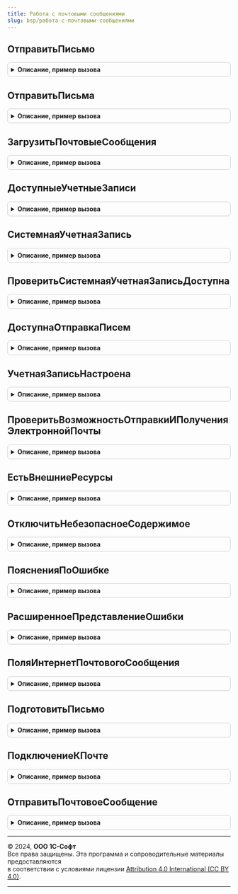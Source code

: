 ```yaml
---
title: Работа с почтовыми сообщениями
slug: bsp/работа-с-почтовыми-сообщениями
---
```



## ОтправитьПисьмо
<details style="margin: 1em 0; padding: 0.5em; border: 1px solid #ccc; border-radius: 6px;">

<summary style="font-weight: bold; cursor: pointer;">Описание, пример вызова</summary>

```bsl

// Выполняет отправку одного письма.
// Функция может вызвать исключение, которое требуется обработать.
//
// Параметры:
//  УчетнаяЗаписьИлиСоединение - СправочникСсылка.УчетныеЗаписиЭлектроннойПочты - почтовый ящик, с которого необходимо
//                                                                   выполнить  отправку.
//                             - ИнтернетПочта - установленное соединение с почтовым сервером.
//
//  Письмо - ИнтернетПочтовоеСообщение - отправляемое письмо.
//
// Возвращаемое значение:
//  Структура - результат отправки письма:
//   * ОшибочныеПолучатели - Соответствие из КлючИЗначение - адреса получателей с ошибками:
//    ** Ключ     - Строка - адрес получателя;
//    ** Значение - Строка - текст ошибки.
//   * ИдентификаторПисьмаSMTP - Строка - уникальный идентификатор письма, присвоенный при отправке по протоколу SMTP.
//   * ИдентификаторПисьмаIMAP - Строка - уникальный идентификатор письма, присвоенный при отправке по протоколу IMAP.
//
Функция ОтправитьПисьмо(УчетнаяЗаписьИлиСоединение, Письмо) Экспорт
```

Пример вызова
```bsl
Результат = РаботаСПочтовымиСообщениями.ОтправитьПисьмо(УчетнаяЗаписьИлиСоединение, Письмо) 
```
</details>

## ОтправитьПисьма
<details style="margin: 1em 0; padding: 0.5em; border: 1px solid #ccc; border-radius: 6px;">

<summary style="font-weight: bold; cursor: pointer;">Описание, пример вызова</summary>

```bsl

// Выполняет отправку нескольких писем.
// Функция может вызвать исключение, которое требуется обработать.
// Если до наступления ошибки отправки было успешно отправлено хотя бы одно письмо, исключение не вызывается,
// поэтому при обработке результата функции необходимо проверять какие письма не были отправлены.
//
// Параметры:
//  УчетнаяЗаписьИлиСоединение - СправочникСсылка.УчетныеЗаписиЭлектроннойПочты - почтовый ящик, с которого необходимо
//                                                                   выполнить  отправку.
//                             - ИнтернетПочта - установленное соединение с почтовым сервером.
//
//  Письма - Массив из ИнтернетПочтовоеСообщение - коллекция почтовых сообщений. Элемент коллекции - ИнтернетПочтовоеСообщение.
//  ТекстОшибки - Строка - сообщение об ошибке в случае, когда удалось отправить не все письма.
//
// Возвращаемое значение:
//  Соответствие из КлючИЗначение:
//   * Ключ     - ИнтернетПочтовоеСообщение - отправляемое письмо;
//   * Значение - Структура - результат отправки письма:
//    ** ОшибочныеПолучатели - Соответствие из КлючИЗначение - адреса получателей с ошибками:
//     *** Ключ     - Строка - адрес получателя;
//     *** Значение - Строка - текст ошибки.
//    ** ИдентификаторПисьмаSMTP - Строка - уникальный идентификатор письма, присвоенный при отправке по протоколу SMTP.
//    ** ИдентификаторПисьмаIMAP - Строка - уникальный идентификатор письма, присвоенный при отправке по протоколу IMAP.
//
Функция ОтправитьПисьма(УчетнаяЗаписьИлиСоединение, Письма, ТекстОшибки = Неопределено) Экспорт
```

Пример вызова
```bsl
Результат = РаботаСПочтовымиСообщениями.ОтправитьПисьма(УчетнаяЗаписьИлиСоединение, Письма, ТекстОшибки);
```
</details>

## ЗагрузитьПочтовыеСообщения
<details style="margin: 1em 0; padding: 0.5em; border: 1px solid #ccc; border-radius: 6px;">

<summary style="font-weight: bold; cursor: pointer;">Описание, пример вызова</summary>

```bsl

// Загружает сообщения с сервера для указанной почты.
// Предварительно проверяется корректность заполнения настроек почты.
// Функция может вызвать исключение, которое требуется обработать.
//
// Параметры:
//   УчетнаяЗаписьИлиСоединение - СправочникСсылка.УчетныеЗаписиЭлектроннойПочты - электронная почта, с которой
//                              загружаются письма.
//                              - ИнтернетПочта - установленное соединение с почтовым сервером
//   ПараметрыЗагрузки - Структура:
//     * Колонки - Массив - массив строк названий колонок
//                          названия колонок должны соответствовать полям объекта
//                          ИнтернетПочтовоеСообщение.
//     * РежимТестирования - Булево - используется для проверки подключения к серверу.
//     * ПолучениеЗаголовков - Булево - если Истина, то в возвращаемом наборе есть только
//                                       заголовки писем.
//     * Отбор - Структура - соответствует параметру ПараметрыОтбора встроенной функции ИнтернетПочта.ПолучитьЗаголовки.
//     * ЗаголовкиИдентификаторы - Массив - заголовки или идентификаторы сообщений, полные
//                                    сообщения по которым требуется получить.
//     * ПриводитьСообщенияКТипу - Булево - возвращать набор полученных почтовых сообщений
//                                    в виде таблицы значений с простыми типами. По умолчанию Истина.
//
// Возвращаемое значение:
//  ТаблицаЗначений - список почтовых сообщений с колонками:
//   * Важность - ВажностьИнтернетПочтовогоСообщения
//   * Вложения - ИнтернетПочтовыеВложения - в случае если вложениями являются другие почтовые сообщения,
//                 они сами не возвращаются, но возвращаются их вложения - двоичные
//                 данные и их тексты в виде двоичных данных, рекурсивно.
//   * ДатаОтправления - Дата
//   * ДатаПолучения - Дата
//   * Заголовок - Строка
//   * ИмяОтправителя - Строка
//   * Идентификатор - Массив из Строка
//   * Копии - ИнтернетПочтовыеАдреса
//   * ОбратныйАдрес - ИнтернетПочтовыеАдреса
//   * Отправитель - Строка
//                 - ИнтернетПочтовыйАдрес
//   * Получатели - ИнтернетПочтовыеАдреса
//   * Размер - Число
//   * Тексты - ИнтернетТекстыПочтовогоСообщения
//   * Кодировка - Строка
//   * СпособКодированияНеASCIIСимволов - СпособКодированияНеASCIIСимволовИнтернетПочтовогоСообщения
//   * Частичное - Булево - заполняется если статус Истина. В режиме тестирования возвращается Истина.
//  Булево - если передан параметр РежимТестирования = Истина. Истина - подключение выполнено успешно.
//
Функция ЗагрузитьПочтовыеСообщения(Знач УчетнаяЗаписьИлиСоединение, Знач ПараметрыЗагрузки = Неопределено) Экспорт
```

Пример вызова
```bsl
Результат = РаботаСПочтовымиСообщениями.ЗагрузитьПочтовыеСообщения(УчетнаяЗаписьИлиСоединение, ПараметрыЗагрузки);
```
</details>

## ДоступныеУчетныеЗаписи
<details style="margin: 1em 0; padding: 0.5em; border: 1px solid #ccc; border-radius: 6px;">

<summary style="font-weight: bold; cursor: pointer;">Описание, пример вызова</summary>

```bsl

// Получить доступные учетные записи электронной почты.
//
//  Параметры:
//   ДляОтправки  - Булево - выбирать только учетные записи, настроенные для отправки почты.
//   ДляПолучения - Булево - выбирать только учетные записи, настроенные на получение почты.
//   ВключатьСистемнуюУчетнуюЗапись - Булево - включать системную учетную запись, если настроена для отправки/получения.
//
// Возвращаемое значение:
//  ТаблицаЗначений - описание учетных записей:
//   * Ссылка       - СправочникСсылка.УчетныеЗаписиЭлектроннойПочты - учетная запись;
//   * Наименование - Строка - наименование почты;
//   * Адрес        - Строка - адрес электронной почты.
//
Функция ДоступныеУчетныеЗаписи(Знач ДляОтправки = Неопределено, Экспорт
```

Пример вызова
```bsl
Результат = РаботаСПочтовымиСообщениями.ДоступныеУчетныеЗаписи(ДляОтправки, );
```
</details>

## СистемнаяУчетнаяЗапись
<details style="margin: 1em 0; padding: 0.5em; border: 1px solid #ccc; border-radius: 6px;">

<summary style="font-weight: bold; cursor: pointer;">Описание, пример вызова</summary>

```bsl

// Получает настройки почты для рассылки различных уведомлений из программы.
//
// Возвращаемое значение:
//  СправочникСсылка.УчетныеЗаписиЭлектроннойПочты
//
Функция СистемнаяУчетнаяЗапись() Экспорт
```

Пример вызова
```bsl
Результат = РаботаСПочтовымиСообщениями.СистемнаяУчетнаяЗапись() 
```
</details>

## ПроверитьСистемнаяУчетнаяЗаписьДоступна
<details style="margin: 1em 0; padding: 0.5em; border: 1px solid #ccc; border-radius: 6px;">

<summary style="font-weight: bold; cursor: pointer;">Описание, пример вызова</summary>

```bsl

// Проверяет, что почта для рассылки различных уведомлений доступна (может быть использована).
//
// Возвращаемое значение:
//  Булево
//
Функция ПроверитьСистемнаяУчетнаяЗаписьДоступна() Экспорт
```

Пример вызова
```bsl
Результат = РаботаСПочтовымиСообщениями.ПроверитьСистемнаяУчетнаяЗаписьДоступна() 
```
</details>

## ДоступнаОтправкаПисем
<details style="margin: 1em 0; padding: 0.5em; border: 1px solid #ccc; border-radius: 6px;">

<summary style="font-weight: bold; cursor: pointer;">Описание, пример вызова</summary>

```bsl

// Возвращает Истина, если доступна по меньшей мере одна настроенная учетная запись для отправки почты
// либо достаточно прав на настройку почты.
//
// Возвращаемое значение:
//  Булево
//
Функция ДоступнаОтправкаПисем() Экспорт
```

Пример вызова
```bsl
Результат = РаботаСПочтовымиСообщениями.ДоступнаОтправкаПисем() 
```
</details>

## УчетнаяЗаписьНастроена
<details style="margin: 1em 0; padding: 0.5em; border: 1px solid #ccc; border-radius: 6px;">

<summary style="font-weight: bold; cursor: pointer;">Описание, пример вызова</summary>

```bsl

// Проверяет, настроена ли учетная запись для отправки и/или получения почты.
//
// Параметры:
//  УчетнаяЗапись - СправочникСсылка.УчетныеЗаписиЭлектроннойПочты - проверяемая учетная запись;
//  ДляОтправки  - Булево - проверять параметры, необходимые для отправки почты;
//  ДляПолучения - Булево - проверять параметры, необходимые для получения почты.
//
// Возвращаемое значение:
//  Булево - Истина, если настроена.
//
Функция УчетнаяЗаписьНастроена(УчетнаяЗапись, Знач ДляОтправки = Неопределено, Знач ДляПолучения = Неопределено) Экспорт
```

Пример вызова
```bsl
Результат = РаботаСПочтовымиСообщениями.УчетнаяЗаписьНастроена(УчетнаяЗапись, ДляОтправки, ДляПолучения);
```
</details>

## ПроверитьВозможностьОтправкиИПолученияЭлектроннойПочты
<details style="margin: 1em 0; padding: 0.5em; border: 1px solid #ccc; border-radius: 6px;">

<summary style="font-weight: bold; cursor: pointer;">Описание, пример вызова</summary>

```bsl

// Выполняет проверку настроек электронной почты.
//
// Параметры:
//  УчетнаяЗапись     - СправочникСсылка.УчетныеЗаписиЭлектроннойПочты - проверяемая почта.
//  СообщениеОбОшибке - Строка - текст сообщения об ошибке либо пустая строка, если ошибок не было.
//  ДополнительноеСообщение - Строка - сообщения о том, какие проверки были выполнены для почты.
//
Процедура ПроверитьВозможностьОтправкиИПолученияЭлектроннойПочты(УчетнаяЗапись, СообщениеОбОшибке, ДополнительноеСообщение) Экспорт
```

Пример вызова
```bsl
РаботаСПочтовымиСообщениями.ПроверитьВозможностьОтправкиИПолученияЭлектроннойПочты(УчетнаяЗапись, СообщениеОбОшибке, ДополнительноеСообщение) 
```
</details>

## ЕстьВнешниеРесурсы
<details style="margin: 1em 0; padding: 0.5em; border: 1px solid #ccc; border-radius: 6px;">

<summary style="font-weight: bold; cursor: pointer;">Описание, пример вызова</summary>

```bsl

// Проверяет наличие в документе HTML ссылок на ресурсы, загружаемые по HTTP(s).
//
// Параметры:
//  ДокументHTML - ДокументHTML - документ HTML, в котором необходимо выполнить проверку.
//
// Возвращаемое значение:
//  Булево - Истина, если в документе HTML есть внешние ресурсы.
//
Функция ЕстьВнешниеРесурсы(ДокументHTML) Экспорт
```

Пример вызова
```bsl
Результат = РаботаСПочтовымиСообщениями.ЕстьВнешниеРесурсы(ДокументHTML) 
```
</details>

## ОтключитьНебезопасноеСодержимое
<details style="margin: 1em 0; padding: 0.5em; border: 1px solid #ccc; border-radius: 6px;">

<summary style="font-weight: bold; cursor: pointer;">Описание, пример вызова</summary>

```bsl

// Удаляет из документа HTML скрипты, обработчики событий, а также очищает ссылки на ресурсы, загружаемые по HTTP(s).
//
// Параметры:
//  ДокументHTML - ДокументHTML - документ HTML, в котором необходимо очистить небезопасное содержимое.
//  ОтключитьВнешниеРесурсы - Булево - признак необходимости очистки ссылок на ресурсы, загружаемые по HTTP(s).
//
Процедура ОтключитьНебезопасноеСодержимое(ДокументHTML, ОтключитьВнешниеРесурсы = Истина) Экспорт
```

Пример вызова
```bsl
РаботаСПочтовымиСообщениями.ОтключитьНебезопасноеСодержимое(ДокументHTML, ОтключитьВнешниеРесурсы);
```
</details>

## ПоясненияПоОшибке
<details style="margin: 1em 0; padding: 0.5em; border: 1px solid #ccc; border-radius: 6px;">

<summary style="font-weight: bold; cursor: pointer;">Описание, пример вызова</summary>

```bsl

// Получает с сайта ИТС рекомендации по устранению ошибки подключения к почтовому серверу.
//
// Параметры:
//   ТекстОшибки - Строка - исходный текст ошибки.
//
// Возвращаемое значение:
//  Структура:
//   * ВозможныеПричины - Массив из ФорматированнаяСтрока
//   * СпособыУстранения - Массив из ФорматированнаяСтрока
//
Функция ПоясненияПоОшибке(ТекстОшибки) Экспорт
```

Пример вызова
```bsl
Результат = РаботаСПочтовымиСообщениями.ПоясненияПоОшибке(ТекстОшибки) 
```
</details>

## РасширенноеПредставлениеОшибки
<details style="margin: 1em 0; padding: 0.5em; border: 1px solid #ccc; border-radius: 6px;">

<summary style="font-weight: bold; cursor: pointer;">Описание, пример вызова</summary>

```bsl

// Подготавливает расширенное описание ошибки подключения к почтовому серверу.
//
// Параметры:
//  ИнформацияОбОшибке - ИнформацияОбОшибке
//  КодЯзыка - Строка - код языка реквизита. Например, "ru".
//  ВключитьПодробноеПредставлениеОшибки - Булево - добавляет в текст ошибки стек.
//
// Возвращаемое значение:
//  Строка
//
Функция РасширенноеПредставлениеОшибки(ИнформацияОбОшибке, КодЯзыка, ВключитьПодробноеПредставлениеОшибки = Истина) Экспорт
```

Пример вызова
```bsl
Результат = РаботаСПочтовымиСообщениями.РасширенноеПредставлениеОшибки(ИнформацияОбОшибке, КодЯзыка, ВключитьПодробноеПредставлениеОшибки);
```
</details>

## ПоляИнтернетПочтовогоСообщения
<details style="margin: 1em 0; padding: 0.5em; border: 1px solid #ccc; border-radius: 6px;">

<summary style="font-weight: bold; cursor: pointer;">Описание, пример вызова</summary>

```bsl

// Возвращает список имен полей объекта ИнтернетПочтовоеСообщение.
//
// Возвращаемое значение:
//  Структура:
//    * АдресаУведомленияОДоставке - Строка
//    * АдресаУведомленияОПрочтении - Строка
//    * Важность - Строка
//    * Вложения - Строка
//    * ДатаОтправления - Строка
//    * ДатаПолучения - Строка
//    * Заголовок - Строка
//    * Идентификатор - Строка
//    * ИдентификаторСообщения - Строка
//    * ИмяОтправителя - Строка
//    * Категории - Строка
//    * Кодировка - Строка
//    * Копии - Строка
//    * ОбратныйАдрес - Строка
//    * Отправитель - Строка
//    * Получатели - Строка
//    * Размер - Строка
//    * СлепыеКопии - Строка
//    * СмещениеДатыОтправления - Строка
//    * СтатусРазбора - Строка
//    * Тема - Строка
//    * Тексты - Строка
//    * СпособКодированияНеASCIIСимволов - Строка
//    * УведомитьОДоставке - Строка
//    * УведомитьОПрочтении - Строка
//    * Частичное - Строка
//
Функция ПоляИнтернетПочтовогоСообщения() Экспорт
```

Пример вызова
```bsl
Результат = РаботаСПочтовымиСообщениями.ПоляИнтернетПочтовогоСообщения() 
```
</details>

## ПодготовитьПисьмо
<details style="margin: 1em 0; padding: 0.5em; border: 1px solid #ccc; border-radius: 6px;">

<summary style="font-weight: bold; cursor: pointer;">Описание, пример вызова</summary>

```bsl

// Формирует письмо по переданным параметрам.
//
// Параметры:
//  УчетнаяЗапись - СправочникСсылка.УчетныеЗаписиЭлектроннойПочты - ссылка на
//                 учетную запись электронной почты.
//  ПараметрыПисьма - Структура - содержит всю необходимую информацию о письме:
//
//   * Кому - Массив
//          - Строка - интернет адреса получателей письма.
//          - Массив - коллекция структур адресов:
//              * Адрес         - Строка - почтовый адрес (должно быть обязательно заполнено).
//              * Представление - Строка - имя адресата.
//          - Строка - интернет-адреса получателей письма, разделитель - ";".
//
//   * ПолучателиСообщения - Массив - массив структур, описывающий получателей:
//      ** Адрес - Строка - почтовый адрес получателя сообщения.
//      ** Представление - Строка - представление адресата.
//
//   * Копии        - Массив
//                  - Строка - адреса получателей копий письма. См. описание поля Кому.
//
//   * СкрытыеКопии - Массив
//                  - Строка - адреса получателей скрытых копий письма. См. описание поля Кому.
//
//   * Тема       - Строка - (обязательный) тема почтового сообщения.
//   * Тело       - Строка - (обязательный) текст почтового сообщения (простой текст в кодировке win-1251).
//   * Важность   - ВажностьИнтернетПочтовогоСообщения
//
//   * Вложения - Массив - файлы, которые необходимо приложить к письму (описания в виде структур):
//     ** Представление - Строка - имя файла вложения;
//     ** АдресВоВременномХранилище - Строка - адрес двоичных данных вложения во временном хранилище.
//     ** Кодировка - Строка - кодировка вложения (используется, если отличается от кодировки письма).
//     ** Идентификатор - Строка - (необязательный) используется для отметки картинок, отображаемых в теле письма.
//
//   * АдресОтвета - Соответствие
//                 - Строка - см. описание поля Кому.
//   * ИдентификаторыОснований - Строка - идентификаторы оснований данного письма.
//   * ОбрабатыватьТексты  - Булево - необходимость обрабатывать тексты письма при отправке.
//   * УведомитьОДоставке  - Булево - необходимость запроса уведомления о доставке.
//   * УведомитьОПрочтении - Булево - необходимость запроса уведомления о прочтении.
//   * ТипТекста   - Строка
//                 - ПеречислениеСсылка.ТипыТекстовЭлектронныхПисем
//                 - ТипТекстаПочтовогоСообщения - определяет тип
//                  переданного теста допустимые значения:
//                  HTML/ТипыТекстовЭлектронныхПисем.HTML - текст почтового сообщения в формате HTML.
//                  ПростойТекст/ТипыТекстовЭлектронныхПисем.ПростойТекст - простой текст почтового сообщения.
//                                                 Отображается "как есть" (значение по
//                                                 умолчанию).
//                  РазмеченныйТекст/ТипыТекстовЭлектронныхПисем.РазмеченныйТекст - текст почтового сообщения в формате
//                                                 Rich Text.
//
// Возвращаемое значение:
//  ИнтернетПочтовоеСообщение - подготовленное письмо.
//
Функция ПодготовитьПисьмо(УчетнаяЗапись, ПараметрыПисьма) Экспорт
```

Пример вызова
```bsl
Результат = РаботаСПочтовымиСообщениями.ПодготовитьПисьмо(УчетнаяЗапись, ПараметрыПисьма) 
```
</details>

## ПодключениеКПочте
<details style="margin: 1em 0; padding: 0.5em; border: 1px solid #ccc; border-radius: 6px;">

<summary style="font-weight: bold; cursor: pointer;">Описание, пример вызова</summary>

```bsl

// Создает открытое подключение к почтовому серверу. Может вызывать исключение, которое необходимо обработать.
//
// Параметры:
//  УчетнаяЗапись - СправочникСсылка.УчетныеЗаписиЭлектроннойПочты - настройки подключения к почте;
//  ДляПолучения - Булево - если Истина, то подключение будет выполняться к серверу входящей почты,
//                          если Ложь, то к серверу исходящей почты.
//
// Возвращаемое значение:
//   ИнтернетПочта
//
Функция ПодключениеКПочте(Знач УчетнаяЗапись, Знач ДляПолучения = Ложь) Экспорт
```

Пример вызова
```bsl
Результат = РаботаСПочтовымиСообщениями.ПодключениеКПочте(УчетнаяЗапись, ДляПолучения);
```
</details>

## ОтправитьПочтовоеСообщение
<details style="margin: 1em 0; padding: 0.5em; border: 1px solid #ccc; border-radius: 6px;">

<summary style="font-weight: bold; cursor: pointer;">Описание, пример вызова</summary>

```bsl

// Выполняет отправку почтовых сообщений.
// Функция может вызвать исключение, которое требуется обработать.
//
// Параметры:
//  УчетнаяЗапись - СправочникСсылка.УчетныеЗаписиЭлектроннойПочты - ссылка на
//                 учетную запись электронной почты.
//  ПараметрыОтправки - Структура - содержит всю необходимую информацию о письме:
//
//   * Кому - Массив
//          - Строка - интернет адреса получателей письма.
//          - Массив - коллекция структур адресов:
//              * Адрес         - Строка - почтовый адрес (должно быть обязательно заполнено).
//              * Представление - Строка - имя адресата.
//          - Строка - интернет-адреса получателей письма, разделитель - ";".
//
//   * ПолучателиСообщения - Массив - массив структур, описывающий получателей:
//      ** Адрес - Строка - почтовый адрес получателя сообщения.
//      ** Представление - Строка - представление адресата.
//
//   * Копии        - Массив
//                  - Строка - адреса получателей копий письма. См. описание поля Кому.
//
//   * СкрытыеКопии - Массив
//                  - Строка - адреса получателей скрытых копий письма. См. описание поля Кому.
//
//   * Тема       - Строка - (обязательный) тема почтового сообщения.
//   * Тело       - Строка - (обязательный) текст почтового сообщения (простой текст в кодировке win-1251).
//   * Важность   - ВажностьИнтернетПочтовогоСообщения
//
//   * Вложения - Массив - файлы, которые необходимо приложить к письму (описания в виде структур):
//     ** Представление - Строка - имя файла вложения;
//     ** АдресВоВременномХранилище - Строка - адрес двоичных данных вложения во временном хранилище.
//     ** Кодировка - Строка - кодировка вложения (используется, если отличается от кодировки письма).
//     ** Идентификатор - Строка - (необязательный) используется для отметки картинок, отображаемых в теле письма.
//
//   * АдресОтвета - Соответствие
//                 - Строка - см. описание поля Кому.
//   * ИдентификаторОснования  - Строка - идентификатор основания данного письма.
//   * ИдентификаторыОснований - Строка - идентификаторы оснований данного письма.
//   * ОбрабатыватьТексты  - Булево - необходимость обрабатывать тексты письма при отправке.
//   * УведомитьОДоставке  - Булево - необходимость запроса уведомления о доставке.
//   * УведомитьОПрочтении - Булево - необходимость запроса уведомления о прочтении.
//   * ТипТекста   - Строка
//                 - ПеречислениеСсылка.ТипыТекстовЭлектронныхПисем
//                 - ТипТекстаПочтовогоСообщения - определяет тип
//                  переданного теста допустимые значения:
//                  HTML/ТипыТекстовЭлектронныхПисем.HTML - текст почтового сообщения в формате HTML.
//                  ПростойТекст/ТипыТекстовЭлектронныхПисем.ПростойТекст - простой текст почтового сообщения.
//                                                 Отображается "как есть" (значение по
//                                                 умолчанию).
//                  РазмеченныйТекст/ТипыТекстовЭлектронныхПисем.РазмеченныйТекст - текст почтового сообщения в формате
//                                                 Rich Text.
//   * Соединение - ИнтернетПочта - существующее соединение с почтовым сервером. Если не указано, то создается новое.
//   * ПротоколПочты - Строка - если указано значение "IMAP", то письмо будет передано по протоколу IMAP, если по
//                              указано значение "Все", то по протоколу SMTP и по протоколу IMAP, если ничего не указано
//                              то по протоколу SMTP. Параметр имеет смысл, только наличии действующего соединения,
//                              указанного в параметр Соединение. В противном случае протокол будет определен
//                              автоматически при установке соединения.
//   * ИдентификаторСообщения - Строка - (возвращаемый параметр) идентификатор отправленного почтового сообщения на SMTP-сервере;
//   * ИдентификаторСообщенияОтправкаIMAP - Строка - (возвращаемый параметр) идентификатор отправленного почтового
//                                         сообщения на IMAP сервере;
//   * ОшибочныеПолучатели - Соответствие - (возвращаемый параметр) список адресов, по которым отправка не выполнена.
//                                          См. возвращаемое значение метода ИнтернетПочта.Послать() в синтакс-помощнике.
//
//  УдалитьСоединение - ИнтернетПочта - параметр устарел, см. параметр ПараметрыОтправки.Соединение.
//  УдалитьПротоколПочты - Строка     - параметр устарел, см. параметр ПараметрыОтправки.ПротоколПочты.
//
// Возвращаемое значение:
//  Строка - идентификатор отправленного сообщения.
//
Функция ОтправитьПочтовоеСообщение(Знач УчетнаяЗапись, Знач ПараметрыОтправки, Экспорт
```

Пример вызова
```bsl
Результат = РаботаСПочтовымиСообщениями.ОтправитьПочтовоеСообщение(УчетнаяЗапись, ПараметрыОтправки, );
```
</details>

---

© 2024, **ООО 1С-Софт**  
Все права защищены. Эта программа и сопроводительные материалы предоставляются  
в соответствии с условиями лицензии [Attribution 4.0 International (CC BY 4.0)](https://creativecommons.org/licenses/by/4.0/legalcode).

---
